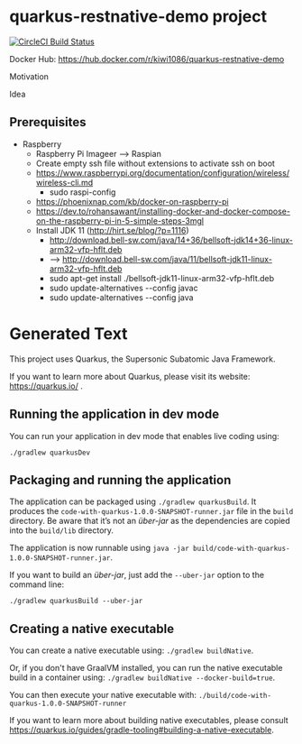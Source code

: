 # quarkus-restnative-demo project

[![CircleCI Build Status](https://circleci.com/gh/kiwi1086/quarkus-restnative-demo/tree/master.svg?style=shield)](https://circleci.com/gh/kiwi1086/quarkus-restnative-demo/tree/master)

Docker Hub: https://hub.docker.com/r/kiwi1086/quarkus-restnative-demo



Motivation

Idea

## Prerequisites
* Raspberry
    * Raspberry Pi Imageer --> Raspian
    * Create empty ssh file without extensions to activate ssh on boot
    * https://www.raspberrypi.org/documentation/configuration/wireless/wireless-cli.md
        * sudo raspi-config
    * https://phoenixnap.com/kb/docker-on-raspberry-pi
    * https://dev.to/rohansawant/installing-docker-and-docker-compose-on-the-raspberry-pi-in-5-simple-steps-3mgl
    * Install JDK 11 (http://hirt.se/blog/?p=1116)
        * http://download.bell-sw.com/java/14+36/bellsoft-jdk14+36-linux-arm32-vfp-hflt.deb
        * --> http://download.bell-sw.com/java/11/bellsoft-jdk11-linux-arm32-vfp-hflt.deb
        * sudo apt-get install ./bellsoft-jdk11-linux-arm32-vfp-hflt.deb
        * sudo update-alternatives --config javac
        * sudo update-alternatives --config java
    


# Generated Text

This project uses Quarkus, the Supersonic Subatomic Java Framework.

If you want to learn more about Quarkus, please visit its website: https://quarkus.io/ .

## Running the application in dev mode

You can run your application in dev mode that enables live coding using:
```
./gradlew quarkusDev
```

## Packaging and running the application

The application can be packaged using `./gradlew quarkusBuild`.
It produces the `code-with-quarkus-1.0.0-SNAPSHOT-runner.jar` file in the `build` directory.
Be aware that it’s not an _über-jar_ as the dependencies are copied into the `build/lib` directory.

The application is now runnable using `java -jar build/code-with-quarkus-1.0.0-SNAPSHOT-runner.jar`.

If you want to build an _über-jar_, just add the `--uber-jar` option to the command line:
```
./gradlew quarkusBuild --uber-jar
```

## Creating a native executable

You can create a native executable using: `./gradlew buildNative`.

Or, if you don't have GraalVM installed, you can run the native executable build in a container using: `./gradlew buildNative --docker-build=true`.

You can then execute your native executable with: `./build/code-with-quarkus-1.0.0-SNAPSHOT-runner`

If you want to learn more about building native executables, please consult https://quarkus.io/guides/gradle-tooling#building-a-native-executable.
